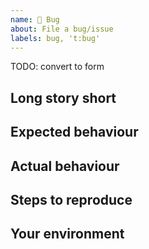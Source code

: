 ```yaml
---
name: 🐛 Bug
about: File a bug/issue
labels: bug, 't:bug'
---
```


TODO: convert to form

## Long story short

<!-- Please describe your problem and why the fix is important. -->

## Expected behaviour

<!-- What is the behaviour you expect? -->

## Actual behaviour

<!-- What's actually happening? -->

## Steps to reproduce

<!-- Please describe steps to reproduce the issue.
     If you have a script that does that please include it here within
     markdown code markup -->

## Your environment

<!-- Describe the environment you have that lead to your issue.
     This includes aiohttp version, OS, proxy server and other bits that
     are related to your case.

     IMPORTANT: aiohttp is both server framework and client library.
     For getting rid of confusing please put 'server', 'client' or 'both'
     word here.
     -->

